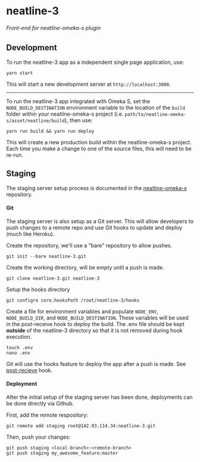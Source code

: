 # neatline-3
###### Front-end for neatline-omeka-s plugin

## Development
To run the neatline-3 app as a independent single page application, use:
```
yarn start
```
This will start a new development server at `http://localhost:3000`.

***

To run the neatline-3 app integrated with Omeka S, set the `NODE_BUILD_DESTINATION` environment variable to the location of the `build` folder within your neatline-omeka-s project (i.e. `path/to/neatline-omeka-s/asset/neatline/build`), then use:
```
yarn run build && yarn run deploy
```
This will create a new production build within the neatline-omeka-s project. Each time you make a change to one of the source files, this will need to be re-run.

## Staging
The staging server setup process is documented in the [neatline-omeka-s](http://github.com/performant-software/neatline-omeka-s) repository.

#### Git
The staging server is also setup as a Git server. This will allow developers to push changes to a remote repo and use Git hooks to update and deploy (much like Heroku).

Create the repository, we'll use a "bare" repository to allow pushes.
```
git init --bare neatline-3.git
```

Create the working directory, will be empty until a push is made.
```
git clone neatline-3.git neatline-3
```

Setup the hooks directory
```
git configre core.hooksPath /root/neatline-3/hooks
```

Create a file for environment variables and populate `NODE_ENV`, `NODE_BUILD_DIR`, and `NODE_BUILD_DESTINATION`. These variables will be used in the post-receive hook to deploy the build. The .env file should be kept __outside__ of the neatline-3 directory so that it is not removed during hook execution.
```
touch .env
nano .env
```

Git will use the hooks feature to deploy the app after a push is made. See [post-recieve](hooks/post-receive) hook.

#### Deployment

After the initial setup of the staging server has been done, deployments can be done directly via Github.

First, add the remote respository:
```
git remote add staging root@142.93.114.34:neatline-3.git
```

Then, push your changes:
```
git push staging <local-branch>:<remote-branch>
git push staging my_awesome_feature:master
```